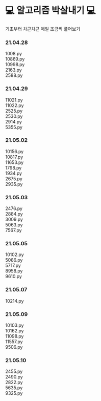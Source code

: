 
# 💻 알고리즘 박살내기 💻  
기초부터 차근차근 매일 조금씩 풀어보기

### 21.04.28  
1008.py  
10869.py  
10998.py   
2163.py  
2588.py  

### 21.04.29  
11021.py  
11022.py  
2525.py    
2530.py  
2914.py  
5355.py  

### 21.05.02  
10156.py  
10817.py  
11653.py  
1798.py  
1934.py  
2675.py  
2935.py  

### 21.05.03  
2476.py  
2884.py  
3009.py  
5063.py  
7567.py  

### 21.05.05  
10102.py  
5086.py  
5717.py  
8958.py  
9610.py  

### 21.05.07  
10214.py  

### 21.05.09  
10103.py  
10162.py  
11098.py  
11557.py  
9506.py  

### 21.05.10  
2455.py  
2490.py  
2822.py  
5635.py  
9325.py  



